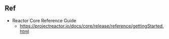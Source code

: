 ## Ref
- Reactor Core Reference Guide
  - https://projectreactor.io/docs/core/release/reference/gettingStarted.html